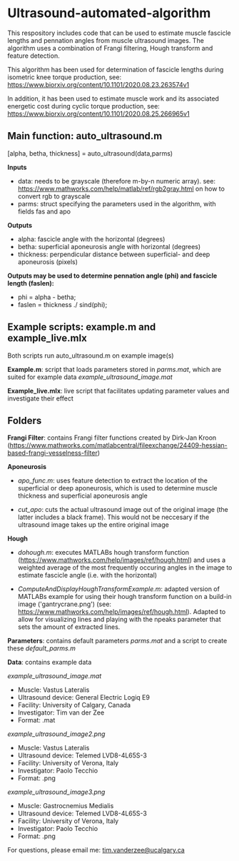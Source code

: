 # Ultrasound-automated-algorithm

This respository includes code that can be used to estimate muscle fascicle lengths and pennation angles from muscle ultrasound images. The algorithm uses a combination of Frangi filtering, Hough transform and feature detection. 

This algorithm has been used for determination of fascicle lengths during isometric knee torque production, see: https://www.biorxiv.org/content/10.1101/2020.08.23.263574v1

In addition, it has been used to estimate muscle work and its associated energetic cost during cyclic torque production, see: https://www.biorxiv.org/content/10.1101/2020.08.25.266965v1

## Main function: auto_ultrasound.m
[alpha, betha, thickness] = auto_ultrasound(data,parms)

**Inputs**

* data: needs to be grayscale (therefore m-by-n numeric array). see: https://www.mathworks.com/help/matlab/ref/rgb2gray.html on how to convert rgb to grayscale
* parms: struct specifying the parameters used in the algorithm, with fields fas and apo

**Outputs**

* alpha: fascicle angle with the horizontal (degrees)
* betha: superficial aponeurosis angle with horizontal (degrees)
* thickness: perpendicular distance between superficial- and deep aponeurosis (pixels)

**Outputs may be used to determine pennation angle (phi) and fascicle length (faslen):**
* phi = alpha - betha;
* faslen = thickness ./ sind(phi);

## Example scripts: example.m and example_live.mlx

Both scripts run auto_ultrasound.m on example image(s)

**Example.m**: script that loads parameters stored in *parms.mat*, which are suited for example data *example_ultrasound_image.mat*

**Example_live.mlx**: live script that facilitates updating parameter values and investigate their effect

## Folders
**Frangi Filter**: contains Frangi filter functions created by Dirk-Jan Kroon (https://www.mathworks.com/matlabcentral/fileexchange/24409-hessian-based-frangi-vesselness-filter)

**Aponeurosis**

* *apo_func.m*: uses feature detection to extract the location of the superficial or deep aponeurosis, which is used to determine muscle thickness and superficial aponeurosis angle

* *cut_apo*: cuts the actual ultrasound image out of the original image (the latter includes a black frame). This would not be neccesary if the ultrasound image takes up the entire original image

**Hough**

* *dohough.m*: executes MATLABs hough transform function (https://www.mathworks.com/help/images/ref/hough.html) and uses a weighted average of the most frequently occuring angles in the image to estimate fascicle angle (i.e. with the horizontal)

* *ComputeAndDisplayHoughTransformExample.m*: adapted version of MATLABs example for using their hough transform function on a build-in image ('gantrycrane.png') (see: https://www.mathworks.com/help/images/ref/hough.html). Adapted to allow for visualizing lines and playing with the npeaks parameter that sets the amount of extracted lines. 

**Parameters**: contains default parameters *parms.mat* and a script to create these *default_parms.m*

**Data**: contains example data

*example_ultrasound_image.mat*
* Muscle: Vastus Lateralis
* Ultrasound device: General Electric Logiq E9
* Facility: University of Calgary, Canada
* Investigator: Tim van der Zee
* Format: .mat

*example_ultrasound_image2.png*
* Muscle: Vastus Lateralis
* Ultrasound device: Telemed LVD8-4L65S-3
* Facility: University of Verona, Italy
* Investigator: Paolo Tecchio
* Format: .png

*example_ultrasound_image3.png*
* Muscle: Gastrocnemius Medialis
* Ultrasound device: Telemed LVD8-4L65S-3
* Facility: University of Verona, Italy
* Investigator: Paolo Tecchio
* Format: .png

For questions, please email me: tim.vanderzee@ucalgary.ca
